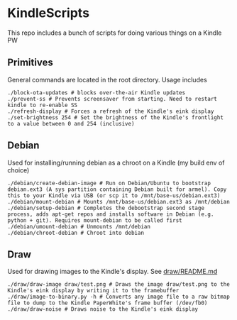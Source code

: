 KindleScripts
=============

This repo includes a bunch of scripts for doing various things on a Kindle PW

Primitives
----------

General commands are located in the root directory. Usage includes

```
./block-ota-updates # blocks over-the-air Kindle updates
./prevent-ss # Prevents screensaver from starting. Need to restart kindle to re-enable SS
./refresh-display # Forces a refresh of the Kindle's eink display
./set-brightness 254 # Set the brightness of the Kindle's frontlight to a value between 0 and 254 (inclusive)
```

Debian
------

Used for installing/running debian as a chroot on a Kindle (my build env of choice)

```
./debian/create-debian-image # Run on Debian/Ubuntu to bootstrap debian.ext3 (A sys partition containing Debian built for armel). Copy this to your Kindle via USB (or scp it to /mnt/base-us/debian.ext3)
./debian/mount-debian # Mounts /mnt/base-us/debian.ext3 as /mnt/debian
./debian/setup-debian # Completes the debootstrap second stage process, adds apt-get repos and installs software in Debian (e.g. python + git). Requires mount-debian to be called first
./debian/umount-debian # Unmounts /mnt/debian
./debian/chroot-debian # Chroot into debian
```

Draw
----

Used for drawing images to the Kindle's display. See [draw/README.md](draw/README.md)

```
./draw/draw-image draw/test.png # Draws the image draw/test.png to the Kindle's eink display by writing it to the framebuffer
./draw/image-to-binary.py -h # Converts any image file to a raw bitmap file to dump to the Kindle PaperWhite's frame buffer (/dev/fb0)
./draw/draw-noise # Draws noise to the Kindle's eink display
```



